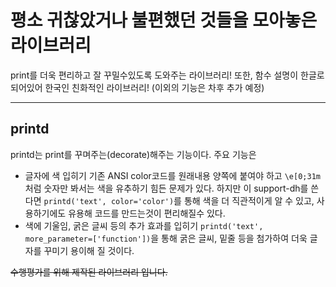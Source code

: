 # 평소 귀찮았거나 불편했던 것들을 모아놓은 라이브러리
print를 더욱 편리하고 잘 꾸밀수있도록 도와주는 라이브러리!
또한, 함수 설명이 한글로 되어있어 한국인 친화적인 라이브러리!
(이외의 기능은 차후 추가 예정)

---

## printd
printd는 print를 꾸며주는(decorate)해주는 기능이다. 주요 기능은
- 글자에 색 입히기
기존 ANSI color코드를 원래내용 양쪽에 붙여야 하고 `\e[0;31m`처럼 숫자만 봐서는 색을 유추하기 힘든 문제가 있다.
하지만 이 support-dh를 쓴다면 
`printd('text', color='color')`를 통해 색을 더 직관적이게 알 수 있고, 사용하기에도 유용해 코드를 만드는것이 편리해질수 있다.
- 색에 기울임, 굵은 글씨 등의 추가 효과를 입히기
    `printd('text', more_parameter=['function'])`을 통해 굵은 글씨, 밑줄 등을 첨가하여 더욱 글자를 꾸미기 용이해 질 것이다.




~~수행평가를 위해 제작된 라이브러리 입니다.~~